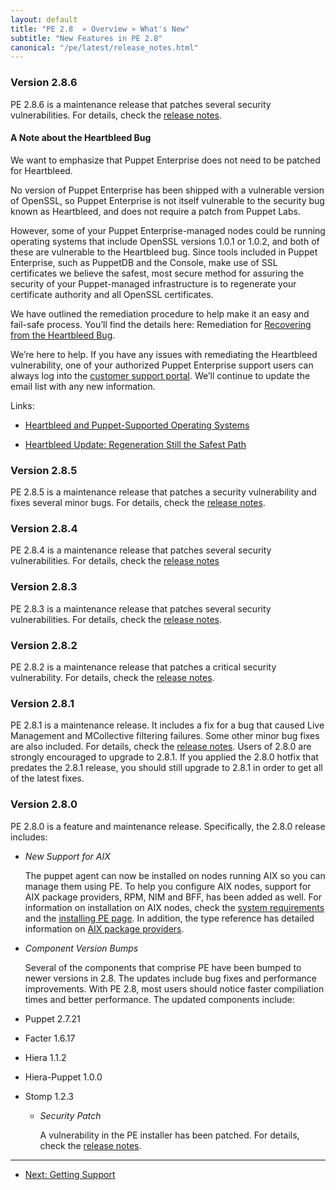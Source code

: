 ```yaml
---
layout: default
title: "PE 2.8  » Overview » What's New"
subtitle: "New Features in PE 2.8"
canonical: "/pe/latest/release_notes.html"
---
```


### Version 2.8.6

PE 2.8.6 is a maintenance release that patches several security vulnerabilities. For details, check the [release notes](appendix.html#release-notes).

#### A Note about the Heartbleed Bug

We want to emphasize that Puppet Enterprise does not need to be patched for Heartbleed.  

No version of Puppet Enterprise has been shipped with a vulnerable version of OpenSSL, so Puppet Enterprise is not itself vulnerable to the security bug known as Heartbleed, and does not require a patch from Puppet Labs.

However, some of your Puppet Enterprise-managed nodes could be running operating systems that include OpenSSL versions 1.0.1 or 1.0.2, and both of these are vulnerable to the Heartbleed bug. Since tools included in Puppet Enterprise, such as PuppetDB and the Console, make use of SSL certificates we believe the safest, most secure method for assuring the security of your Puppet-managed infrastructure is to regenerate your certificate authority and all OpenSSL certificates. 

We have outlined the remediation procedure to help make it an easy and fail-safe process. You’ll find the details here: Remediation for [Recovering from the Heartbleed Bug](http://docs.puppetlabs.com/trouble_remediate_heartbleed_overview.html).

We’re here to help. If you have any issues with remediating the Heartbleed vulnerability, one of your authorized Puppet Enterprise support users can always log into the [customer support portal](https://support.puppetlabs.com/access/unauthenticated). We’ll continue to update the email list with any new information.

Links:

* [Heartbleed and Puppet-Supported Operating Systems](https://puppetlabs.com/blog/heartbleed-and-puppet-supported-operating-systems)

* [Heartbleed Update: Regeneration Still the Safest Path](https://puppetlabs.com/blog/heartbleed-update-regeneration-still-safest-path)

### Version 2.8.5

PE 2.8.5 is a maintenance release that patches a security vulnerability and fixes several minor bugs. For details, check the [release notes](appendix.html#release-notes).

### Version 2.8.4
PE 2.8.4 is a maintenance release that patches several security vulnerabilities. For details, check the [release notes](appendix.html#release-notes)

### Version 2.8.3
PE 2.8.3 is a maintenance release that patches several security vulnerabilities. For details, check the [release notes](http://docs.puppetlabs.com/pe/2.8/appendix.html#release-notes).


### Version 2.8.2
PE 2.8.2 is a maintenance release that patches a critical security vulnerability. For details, check the [release notes](http://docs.puppetlabs.com/pe/2.8/appendix.html#release-notes).

### Version 2.8.1
PE 2.8.1 is a maintenance release. It includes a fix for a bug that caused Live Management and MCollective filtering failures.  Some other minor bug fixes are also included. For details, check the [release notes](http://docs.puppetlabs.com/pe/2.8/appendix.html#release-notes). Users of 2.8.0 are strongly encouraged to upgrade to 2.8.1. If you applied the 2.8.0 hotfix that predates the 2.8.1 release, you should still upgrade to 2.8.1 in order to get all of the latest fixes.

### Version 2.8.0
PE 2.8.0 is a feature and maintenance release. Specifically, the 2.8.0 release includes:

  * *New Support for AIX*

    The puppet agent can now be installed on nodes running AIX so you can manage them using PE. To help you configure AIX nodes, support for AIX package providers, RPM, NIM and BFF, has been added as well. For information on installation on AIX nodes, check the [system requirements](http://docs.puppetlabs.com/pe/2.8/install_system_requirements.html) and the [installing PE page](http://docs.puppetlabs.com/pe/2.8/install_basic.html). In addition, the type reference has detailed information on [AIX package providers](http://docs.puppetlabs.com/pe/2.8/reference_type.html#package).

  * *Component Version Bumps*

    Several of the components that comprise PE have been bumped to newer versions in 2.8. The updates include bug fixes and performance improvements. With PE 2.8, most users should notice faster compiliation times and better performance. The updated components include:

* Puppet 2.7.21
* Facter 1.6.17
* Hiera 1.1.2
* Hiera-Puppet 1.0.0
* Stomp 1.2.3

  * *Security Patch*

    A vulnerability in the PE installer has been patched. For details, check the [release notes](http://docs.puppetlabs.com/pe/2.8/appendix.html#release-notes).

* * *

- [Next: Getting Support](./overview_getting_support.html)
